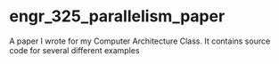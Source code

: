 # engr_325_parallelism_paper
A paper I wrote for my Computer Architecture Class. It contains source code for several different examples
